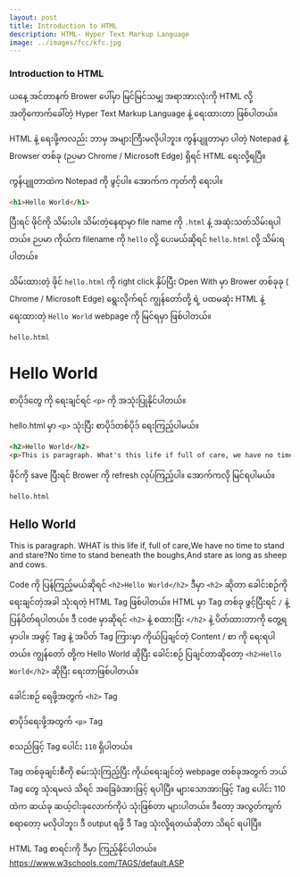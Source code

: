 ```yaml
---
layout: post
title: Introduction to HTML
description: HTML- Hyper Text Markup Language
image: ../images/fcc/kfc.jpg
---
```


### Introduction to HTML

ယနေ့ အင်တာနက် Brower ပေါ်မှာ မြင်မြင်သမျှ အရာအားလုံးကို HTML လို့ အတိုကောက်ခေါ်တဲ့ Hyper Text Markup Language နဲ့ ရေးထားတာ ဖြစ်ပါတယ်။ 

HTML နဲ့ ရေးဖို့ကလည်း ဘာမှ အများကြီးမလိုပါဘူး။ ကွန်ပျူတာမှာ ပါတဲ့ Notepad နဲ့ Browser တစ်ခု (ဉပမာ Chrome / Microsoft Edge) ရှိရင် HTML ရေးလို့ရပြီ။

ကွန်ပျူတာထဲက Notepad ကို ဖွင့်ပါ။ အောက်က ကုတ်ကို ရေးပါ။

```html
<h1>Hello World</h1>
```

ပြီးရင် ဖိုင်ကို သိမ်းပါ။ သိမ်းတဲ့နေရာမှာ file name ကို ```.html``` နဲ့ အဆုံးသတ်သိမ်းရပါတယ်။ ဉပမာ ကိုယ်က filename ကို ```hello``` လို့ ပေးမယ်ဆိုရင် ```hello.html``` လို့ သိမ်းရပါတယ်။

သိမ်းထားတဲ့ ဖိုင် ```hello.html``` ကို right click နှိပ်ပြီး Open With မှာ Brower တစ်ခုခု ( Chrome / Microsoft Edge) ရွေးလိုက်ရင် ကျွန်‌တော်တို့ ရဲ့ ပထမဆုံး HTML နဲ့ ရေးထားတဲ့ ```Hello World``` webpage ကို မြင်ရမှာ ဖြစ်ပါတယ်။

```hello.html```
<h1>Hello World</h1>

စာပိုဒ်တွေ ကို ရေးချင်ရင် ```<p>``` ကို အသုံးပြုနိုင်ပါတယ်။

hello.html မှာ ```<p>``` သုံးပြီး စာပိုဒ်တစ်ပိုဒ် ရေးကြည့်ပါမယ်။
```html
<h2>Hello World</h2>
<p>This is paragraph. What's this life if full of care, we have no time to stand and stare. No Time to see beneath the boot. And stare as long as sheep or cow.</p>
```

ဖိုင်ကို save ပြီးရင် Brower ကို refresh လုပ်ကြည့်ပါ။ အောက်ကလို မြင်ရပါမယ်။

```hello.html```
<h2>Hello World</h2>
<p>This is paragraph. WHAT is this life if, full of care,We have no time to stand and stare?No time to stand beneath the boughs,And stare as long as sheep and cows.</p>

Code ကို ပြန်ကြည့်မယ်ဆိုရင်
```<h2>Hello World</h2>```
ဒီမှာ ```<h2>``` ဆိုတာ ခေါင်းစဉ်ကို ရေးချင်တဲ့အခါ သုံးရတဲ့ HTML Tag ဖြစ်ပါတယ်။ HTML မှာ Tag တစ်ခု ဖွင့်ပြီးရင် ```/``` နဲ့ ပြန်ပိတ်ရပါတယ်။ ဒီ code မှာဆိုရင် ```<h2>``` နဲ့ စထားပြီး ```</h2>``` နဲ့ ပိတ်ထားတာကို တွေ့ရမှာပါ။ အဖွင့် Tag နဲ့ အပိတ် Tag ကြားမှာ ကိုယ်ပြချင်တဲ့ Content / စာ ကို ရေးရပါတယ်။ ကျွန်တော် တို့က Hello World ဆိုပြီး ခေါင်းစဉ် ပြချင်တာဆိုတော့ ```<h2>Hello World</h2>``` ဆိုပြီး ရေးတာဖြစ်ပါတယ်။

ခေါင်းစဉ် ရေဖို့အတွက် ```<h2>``` Tag

စာပိုဒ်‌ရေးဖို့အတွက် ```<p>``` Tag

စသည်ဖြင့် Tag ပေါင်း ```110``` ရှိပါတယ်။

Tag တစ်ခုချင်းစီကို စမ်းသုံးကြည့်ပြီး ကိုယ်ရေးချင်တဲ့ webpage တစ်ခုအတွက် ဘယ် Tag တွေ သုံးရမလဲ သိရင် အခြေခံအားဖြင့် ရပါပြီ။ များသောအားဖြင့် Tag ပေါင်း 110 ထဲက ဆယ်ခု ဆယ့်ငါးခုလောက်ကိုပဲ သုံးဖြစ်တာ များပါတယ်။ ဒီတော့ အလွတ်ကျက်စရာတော့ မလိုပါဘူး၊ ဒီ output ရဖို့ ဒီ Tag သုံးလို့ရတယ်ဆိုတာ သိရင် ရပါပြီ။

HTML Tag စာရင်းကို ဒီမှာ ကြည့်နိုင်ပါတယ်။
https://www.w3schools.com/TAGS/default.ASP